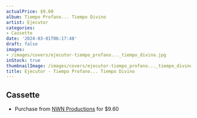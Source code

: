 ```yaml
---
actualPrice: $9.60
album: Tiempo Profano... Tiempo Divino
artist: Ejecutor
categories:
- Cassette
date: '2024-03-01T06:17:48'
draft: false
images:
- /images/covers/ejecutor-tiempo_profano..._tiempo_divino.jpg
inStock: true
thumbnailImage: /images/covers/ejecutor-tiempo_profano..._tiempo_divino-thumb.jpg
title: Ejecutor - Tiempo Profano... Tiempo Divino
---
```


## Cassette
* Purchase from [NWN Productions](http://shop.nwnprod.com/index.php?route=product/product&path=73&product_id=21212&sort=pd.name&order=ASC) for $9.60
